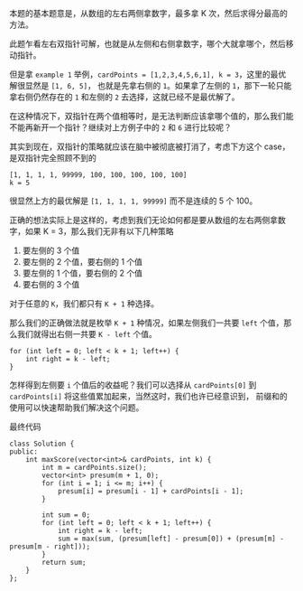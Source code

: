 本题的基本题意是，从数组的左右两侧拿数字，最多拿 K 次，然后求得分最高的方法。

此题乍看左右双指针可解，也就是从左侧和右侧拿数字，哪个大就拿哪个，然后移动指针。

但是拿 `example 1` 举例，`cardPoints = [1,2,3,4,5,6,1], k = 3`，这里的最优解很显然是 `[1, 6, 5]`，
也就是先拿右侧的 `1`。如果拿了左侧的 `1`，那下一轮只能拿右侧仍然存在的 `1` 和左侧的 `2` 去选择，这就已经不是最优解了。

在这种情况下，双指针在两个值相等时，是无法判断应该拿哪个值的，那么我们能不能再新开一个指针？继续对上方例子中的 `2` 和 `6` 进行比较呢？

其实到现在，双指针的策略就应该在脑中被彻底被打消了，考虑下方这个 case，是双指针完全照顾不到的
```
[1, 1, 1, 1, 99999, 100, 100, 100, 100, 100]
k = 5
```

很显然上方的最优解是 `[1, 1, 1, 1, 99999]` 而不是连续的 5 个 100。

正确的想法实际上是这样的，考虑到我们无论如何都是要从数组的左右两侧拿数字，如果 K = 3，那么我们无非有以下几种策略
1. 要左侧的 3 个值
2. 要左侧的 2 个值，要右侧的 1 个值
3. 要左侧的 1 个值，要右侧的 2 个值
4. 要右侧的 3 个值

对于任意的 `K`，我们都只有 `K + 1` 种选择。

那么我们的正确做法就是枚举 `K + 1` 种情况，如果左侧我们一共要 `left` 个值，那么我们就得出右侧一共要 `K - left` 个值。

```
for (int left = 0; left < k + 1; left++) {
    int right = k - left;
}
```

怎样得到左侧要 `i` 个值后的收益呢？我们可以选择从 `cardPoints[0]` 到 `cardPoints[i]` 将这些值累加起来，当然这时，我们也许已经意识到，
前缀和的使用可以快速帮助我们解决这个问题。

最终代码

```
class Solution {
public:
    int maxScore(vector<int>& cardPoints, int k) {
        int m = cardPoints.size();
        vector<int> presum(m + 1, 0);
        for (int i = 1; i <= m; i++) {
            presum[i] = presum[i - 1] + cardPoints[i - 1];
        }
        
        int sum = 0;
        for (int left = 0; left < k + 1; left++) {
            int right = k - left;
            sum = max(sum, (presum[left] - presum[0]) + (presum[m] - presum[m - right]));
        }      
        return sum;
    }
};
```


